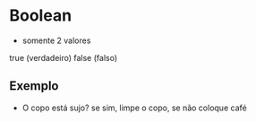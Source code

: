 # Boolean

  * somente 2 valores

  true (verdadeiro)
  false (falso)

## Exemplo

  * O copo está sujo? se sim, limpe o copo, se não coloque café